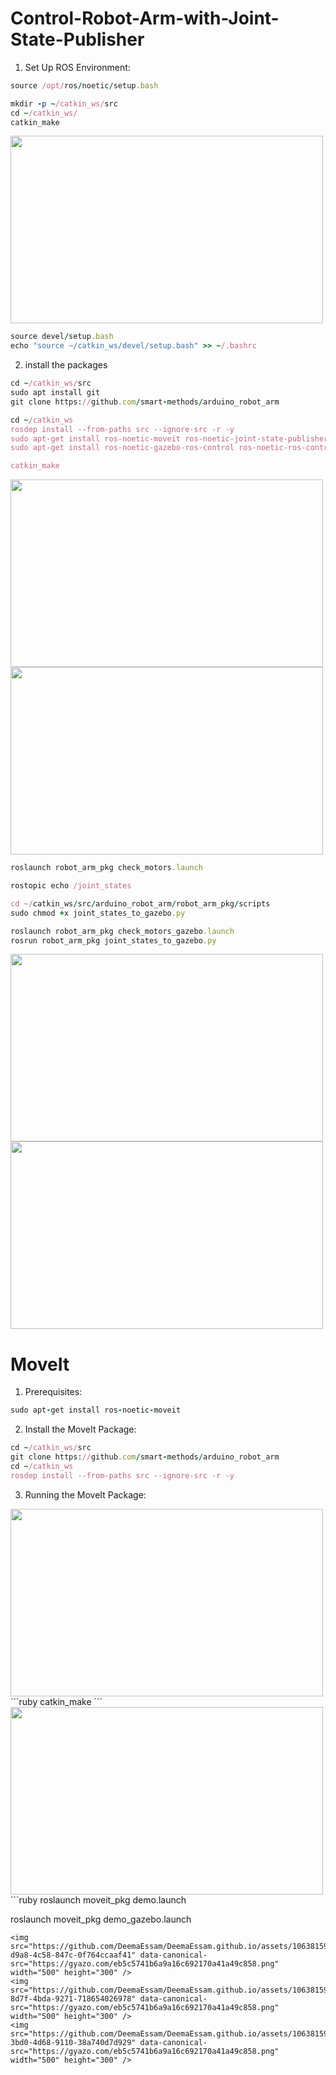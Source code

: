 # Control-Robot-Arm-with-Joint-State-Publisher
1. Set Up ROS Environment:
```ruby
source /opt/ros/noetic/setup.bash

mkdir -p ~/catkin_ws/src
cd ~/catkin_ws/
catkin_make
```
<img src="https://github.com/DeemaEssam/DeemaEssam.github.io/assets/106381596/485db32d-0524-4e54-8600-e9070a451e24" data-canonical-src="https://gyazo.com/eb5c5741b6a9a16c692170a41a49c858.png" width="500" height="300" />

```ruby
source devel/setup.bash
echo "source ~/catkin_ws/devel/setup.bash" >> ~/.bashrc
```
2. install the packages
```ruby
cd ~/catkin_ws/src
sudo apt install git
git clone https://github.com/smart-methods/arduino_robot_arm

cd ~/catkin_ws
rosdep install --from-paths src --ignore-src -r -y
sudo apt-get install ros-noetic-moveit ros-noetic-joint-state-publisher ros-noetic-joint-state-publisher-gui
sudo apt-get install ros-noetic-gazebo-ros-control ros-noetic-ros-controllers ros-noetic-ros-control

catkin_make
```
<img src="https://github.com/DeemaEssam/DeemaEssam.github.io/assets/106381596/969e9009-9de4-42af-970f-5f672e93be17" data-canonical-src="https://gyazo.com/eb5c5741b6a9a16c692170a41a49c858.png" width="500" height="300" />
<img src="https://github.com/DeemaEssam/DeemaEssam.github.io/assets/106381596/eb371d77-5709-4da4-8e00-6c089abc1f10" data-canonical-src="https://gyazo.com/eb5c5741b6a9a16c692170a41a49c858.png" width="500" height="300" />

```ruby
roslaunch robot_arm_pkg check_motors.launch

rostopic echo /joint_states

cd ~/catkin_ws/src/arduino_robot_arm/robot_arm_pkg/scripts
sudo chmod +x joint_states_to_gazebo.py

roslaunch robot_arm_pkg check_motors_gazebo.launch
rosrun robot_arm_pkg joint_states_to_gazebo.py
```

<img src="https://github.com/DeemaEssam/DeemaEssam.github.io/assets/106381596/eb371d77-5709-4da4-8e00-6c089abc1f10" data-canonical-src="https://gyazo.com/eb5c5741b6a9a16c692170a41a49c858.png" width="500" height="300" />
<img src="https://github.com/DeemaEssam/DeemaEssam.github.io/assets/106381596/2e951ca3-f108-4a55-9209-8d13cb296475" data-canonical-src="https://gyazo.com/eb5c5741b6a9a16c692170a41a49c858.png" width="500" height="300" />




# MoveIt
1. Prerequisites:
```ruby
sudo apt-get install ros-noetic-moveit
```
2. Install the MoveIt Package:
```ruby
cd ~/catkin_ws/src
git clone https://github.com/smart-methods/arduino_robot_arm
cd ~/catkin_ws
rosdep install --from-paths src --ignore-src -r -y
```
3. Running the MoveIt Package:

<img src="https://github.com/DeemaEssam/DeemaEssam.github.io/assets/106381596/770371d4-9671-45b3-8bf2-b20ad5f77df4" data-canonical-src="https://gyazo.com/eb5c5741b6a9a16c692170a41a49c858.png" width="500" height="300" />
```ruby
catkin_make
```
<img src="https://github.com/DeemaEssam/DeemaEssam.github.io/assets/106381596/c696b707-9b0e-439b-8239-b062b0d0e956" data-canonical-src="https://gyazo.com/eb5c5741b6a9a16c692170a41a49c858.png" width="500" height="300" />
```ruby
roslaunch moveit_pkg demo.launch

roslaunch moveit_pkg demo_gazebo.launch
```
<img src="https://github.com/DeemaEssam/DeemaEssam.github.io/assets/106381596/d5d2a37a-d9a8-4c58-847c-0f764ccaaf41" data-canonical-src="https://gyazo.com/eb5c5741b6a9a16c692170a41a49c858.png" width="500" height="300" />
<img src="https://github.com/DeemaEssam/DeemaEssam.github.io/assets/106381596/f17af1f8-8d7f-4bda-9271-718654026978" data-canonical-src="https://gyazo.com/eb5c5741b6a9a16c692170a41a49c858.png" width="500" height="300" />
<img src="https://github.com/DeemaEssam/DeemaEssam.github.io/assets/106381596/2f48dd7e-3bd0-4d68-9110-38a740d7d929" data-canonical-src="https://gyazo.com/eb5c5741b6a9a16c692170a41a49c858.png" width="500" height="300" />
